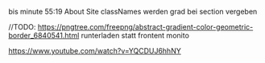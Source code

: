 bis minute 55:19
About Site
classNames werden grad bei section vergeben


//TODO: https://pngtree.com/freepng/abstract-gradient-color-geometric-border_6840541.html
    runterladen statt frontent monito


https://www.youtube.com/watch?v=YQCDUJ6hhNY